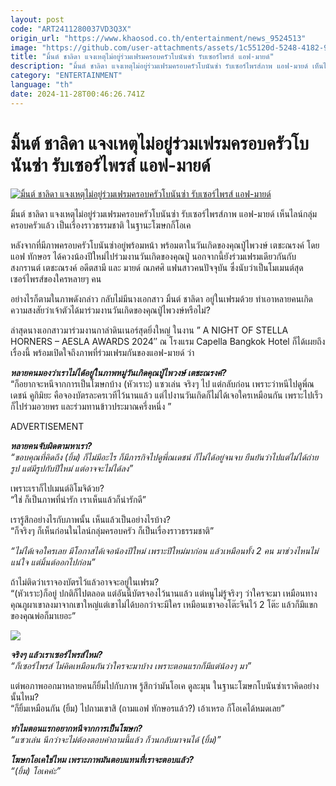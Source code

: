 ```yaml
---
layout: post
code: "ART2411280037VD3Q3X"
origin_url: "https://www.khaosod.co.th/entertainment/news_9524513"
image: "https://github.com/user-attachments/assets/1c55120d-5248-4182-929a-f1931805b906"
title: "มิ้นต์ ชาลิดา แจงเหตุไม่อยู่ร่วมเฟรมครอบครัวโบนันซ่า รับเซอร์ไพรส์ แอฟ-มายด์"
description: "มิ้นต์ ชาลิดา แจงเหตุไม่อยู่ร่วมเฟรมครอบครัวโบนันซ่า รับเซอร์ไพรส์ภาพ แอฟ-มายด์ เห็นไลน์กลุ่มครอบครัวแล้ว เป็นเรื่องราวธรรมชาติ ในฐานะโฆษกก็โอเค"
category: "ENTERTAINMENT"
language: "th"
date: 2024-11-28T00:46:26.741Z
---
```


# มิ้นต์ ชาลิดา แจงเหตุไม่อยู่ร่วมเฟรมครอบครัวโบนันซ่า รับเซอร์ไพรส์ แอฟ-มายด์

[![มิ้นต์ ชาลิดา แจงเหตุไม่อยู่ร่วมเฟรมครอบครัวโบนันซ่า รับเซอร์ไพรส์ แอฟ-มายด์](https://www.khaosod.co.th/wpapp/uploads/2024/11/mintaffmind2811679998.jpg "มิ้นต์ ชาลิดา แจงเหตุไม่อยู่ร่วมเฟรมครอบครัวโบนันซ่า รับเซอร์ไพรส์ แอฟ-มายด์")](https://www.khaosod.co.th/wpapp/uploads/2024/11/mintaffmind2811679998.jpg)

มิ้นต์ ชาลิดา แจงเหตุไม่อยู่ร่วมเฟรมครอบครัวโบนันซ่า รับเซอร์ไพรส์ภาพ แอฟ-มายด์ เห็นไลน์กลุ่มครอบครัวแล้ว เป็นเรื่องราวธรรมชาติ ในฐานะโฆษกก็โอเค

หลังจากที่มีภาพครอบครัวโบนันซ่าอยู่พร้อมหน้า พร้อมตาในวันเกิดของคุณปู่ไพวงษ์ เตชะณรงค์ โดย แอฟ ทักษอร ได้ควงน้องปีใหม่ไปร่วมงานวันเกิดของคุณปู่ นอกจากนี้ยังร่วมเฟรมเดียวกันกับ สงกรานต์ เตชะณรงค์ อดีตสามี และ มายด์ ณภศศิ แฟนสาวคนปัจจุบัน ซึ่งนับว่าเป็นโมเมนต์สุดเซอร์ไพรส์ของใครหลายๆ คน

อย่างไรก็ตามในภาพดังกล่าว กลับไม่มีนางเอกสาว มิ้นต์ ชาลิดา อยู่ในเฟรมด้วย ทำเอาหลายคนเกิดความสงสัยว่าเจ้าตัวได้มาร่วมงานวันเกิดของคุณปู่ไพวงษ์หรือไม่?

ล่าสุดนางเอกสาวมาร่วมงานกาล่าดินเนอร์สุดยิ่งใหญ่ ในงาน ” A NIGHT OF STELLA HORNERS – AESLA AWARDS 2024″ ณ โรงแรม Capella Bangkok Hotel ก็ได้เผยถึงเรื่องนี้ พร้อมเปิดใจถึงภาพที่ร่วมเฟรมกันของแอฟ-มายด์ ว่า

_**หลายคนมองว่าเราไม่ได้อยู่ในภาพหมู่วันเกิดคุณปู่ไพวงษ์ เตชะณรงค์?**_  
“ก็อยากจะหนีจากการเป็นโฆษกบ้าง (หัวเราะ) แซวเล่น จริงๆ ไป แต่กลับก่อน เพราะว่าหนีไปดูพี่ณเดชน์ คูกิมิยะ คือจองบัตรละครเวทีไว้นานแล้ว แต่ไปงานวันเกิดก็ไม่ได้เจอใครเหมือนกัน เพราะไปเร็ว ก็ไปร่วมอวยพร และร่วมทานข้าวประมาณครึ่งหนึ่ง ”

ADVERTISEMENT

_**หลายคนจับผิดตามหาเรา?**_  
_“ขอบคุณที่คิดถึง (ยิ้ม) ก็ไม่มีอะไร ก็มีภารกิจไปดูพี่ณเดชน์ ก็ไม่ได้อยู่จนจบ ยืนยันว่าไปแต่ไม่ได้ถ่ายรูป แต่มีรูปกับปีใหม่ แต่อาจจะไม่ได้ลง”_

เพราะเราก็ไปเมนต์อิโมจิด้วย?  
“ใช่ ก็เป็นภาพที่น่ารัก เราเห็นแล้วก็น่ารักดี”

เรารู้สึกอย่างไรกับภาพนั้น เห็นแล้วเป็นอย่างไรบ้าง?  
“ก็จริงๆ ก็เห็นก่อนในไลน์กลุ่มครอบครัว ก็เป็นเรื่องราวธรรมชาติ”

_“ไม่ได้เจอใครเลย มีโอกาสได้เจอน้องปีใหม่ เพราะปีใหม่มาก่อน แล้วเหมือนทั้ง 2 คน มาช่วงไหนไม่แน่ใจ แต่มิ้นต์ออกไปก่อน”_

ถ้าไม่ติดว่าเราจองบัตรไว้แล้วอาจจะอยู่ในเฟรม?  
“(หัวเราะ)ก็อยู่ ปกติก็ไปตลอด แต่อันนี้บัตรจองไว้นานแล้ว แต่หนูไม่รู้จริงๆ ว่าใครจะมา เหมือนทางคุณภูผาเขาลงมาจากเขาใหญ่แต่เขาไม่ได้บอกว่าจะมีใคร เหมือนเขาจองโต๊ะจีนไว้ 2 โต๊ะ แล้วก็มีแขกของคุณพ่อก็มาเยอะ”

[![](https://www.khaosod.co.th/wpapp/uploads/2024/11/mintaffmind2811672.jpg)](https://www.khaosod.co.th/wpapp/uploads/2024/11/mintaffmind2811672.jpg)

_**จริงๆ แล้วเราเซอร์ไพรส์ไหม?**_  
_“ก็เซอร์ไพรส์ ไม่คิดเหมือนกันว่าใครจะมาบ้าง เพราะตอนแรกก็มีแต่น้องๆ มา”_

แต่พอภาพออกมาหลายคนก็ยิ้มไปกับภาพ รู้สึกว่ามันโอเค ดูละมุน ในฐานะโฆษกโบนันซ่าเราคิดอย่างนั้นไหม?  
“ก็ยิ้มเหมือนกัน (ยิ้ม) ไปถามเขาสิ (ถามแอฟ ทักษอรแล้ว?) เอ้าเหรอ ก็โอเคได้หมดเลย”

_**ทำไมตอนแรกอยากหนีจากการเป็นโฆษก?**_  
_“แซวเล่น นึกว่าจะไม่ต้องตอบคำถามนี้แล้ว ก็วนกลับมาจนได้ (ยิ้ม)”_

_**โฆษกโอเคใช่ไหม เพราะภาพมันตอบแทนที่เราจะตอบแล้ว?**_  
_“(ยิ้ม) โอเคค่ะ”_